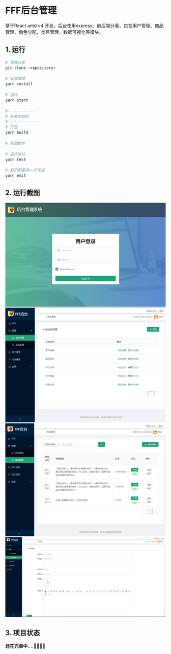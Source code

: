 # FFF后台管理
基于React antd v4 开发，后台使用express。前后端分离，包含用户管理、商品管理、角色分配、类目管理、数据可视化等模块。

## 1. 运行

```bash
# 克隆仓库
git clone <repository>

# 安装依赖
yarn install

# 运行
yarn start

#-------------
# 开发完成后
#-------------
# 打包
yarn build

# 其他脚本

# 运行测试
yarn test

# 显示配置项——不可逆
yarn emit
```

## 2. 运行截图
![login](https://raw.githubusercontent.com/forrestyuan/react-admin/master/demo_screenshot/login.JPG)
![product](https://raw.githubusercontent.com/forrestyuan/react-admin/master/demo_screenshot/product.JPG)
![goods](https://raw.githubusercontent.com/forrestyuan/react-admin/master/demo_screenshot/goods.JPG)
![add_goods](https://raw.githubusercontent.com/forrestyuan/react-admin/master/demo_screenshot/add_goods.JPG)

## 3. 项目状态
**还在完善中....🤷‍♀️🤷‍♂️**